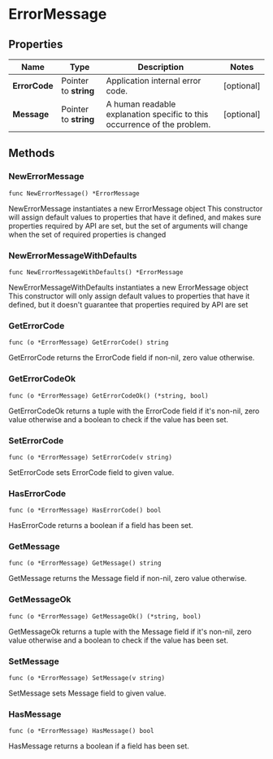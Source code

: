# ErrorMessage

## Properties

|Name | Type | Description | Notes|
|------------ | ------------- | ------------- | -------------|
|**ErrorCode** | Pointer to **string** | Application internal error code.  | [optional] |
|**Message** | Pointer to **string** | A human readable explanation specific to this occurrence of the problem.  | [optional] |

## Methods

### NewErrorMessage

`func NewErrorMessage() *ErrorMessage`

NewErrorMessage instantiates a new ErrorMessage object
This constructor will assign default values to properties that have it defined,
and makes sure properties required by API are set, but the set of arguments
will change when the set of required properties is changed

### NewErrorMessageWithDefaults

`func NewErrorMessageWithDefaults() *ErrorMessage`

NewErrorMessageWithDefaults instantiates a new ErrorMessage object
This constructor will only assign default values to properties that have it defined,
but it doesn't guarantee that properties required by API are set

### GetErrorCode

`func (o *ErrorMessage) GetErrorCode() string`

GetErrorCode returns the ErrorCode field if non-nil, zero value otherwise.

### GetErrorCodeOk

`func (o *ErrorMessage) GetErrorCodeOk() (*string, bool)`

GetErrorCodeOk returns a tuple with the ErrorCode field if it's non-nil, zero value otherwise
and a boolean to check if the value has been set.

### SetErrorCode

`func (o *ErrorMessage) SetErrorCode(v string)`

SetErrorCode sets ErrorCode field to given value.

### HasErrorCode

`func (o *ErrorMessage) HasErrorCode() bool`

HasErrorCode returns a boolean if a field has been set.

### GetMessage

`func (o *ErrorMessage) GetMessage() string`

GetMessage returns the Message field if non-nil, zero value otherwise.

### GetMessageOk

`func (o *ErrorMessage) GetMessageOk() (*string, bool)`

GetMessageOk returns a tuple with the Message field if it's non-nil, zero value otherwise
and a boolean to check if the value has been set.

### SetMessage

`func (o *ErrorMessage) SetMessage(v string)`

SetMessage sets Message field to given value.

### HasMessage

`func (o *ErrorMessage) HasMessage() bool`

HasMessage returns a boolean if a field has been set.


